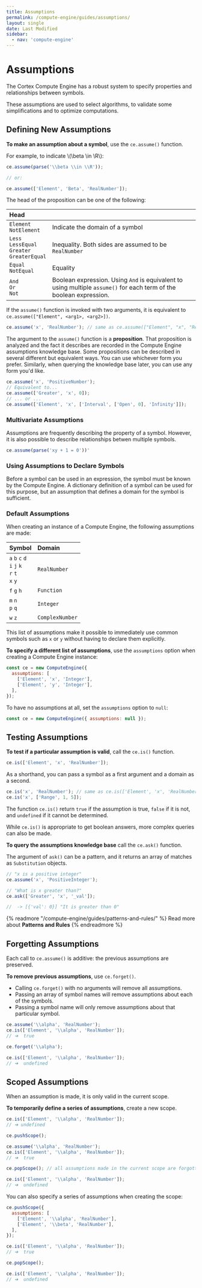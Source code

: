 ```yaml
---
title: Assumptions
permalink: /compute-engine/guides/assumptions/
layout: single
date: Last Modified
sidebar:
  - nav: 'compute-engine'
---
```


# Assumptions

The Cortex Compute Engine has a robust system to specify properties and
relationships between symbols.

These assumptions are used to select algorithms, to validate some
simplifications and to optimize computations.

<section id='defining-new-assumptions'>

## Defining New Assumptions

**To make an assumption about a symbol**, use the `ce.assume()` function.

For example, to indicate \\(\beta \in \R\\):

```js
ce.assume(parse('\\beta \\in \\R'));

// or:

ce.assume(['Element', 'Beta', 'RealNumber']);
```

The head of the proposition can be one of the following:

<div class=symbols-table>

| Head                                                 |                                                                                                                     |
| :--------------------------------------------------- | :------------------------------------------------------------------------------------------------------------------ |
| `Element`<br>`NotElement`                            | Indicate the domain of a symbol                                                                                     |
| `Less`<br>`LessEqual`<br>`Greater`<br>`GreaterEqual` | Inequality. Both sides are assumed to be `RealNumber`                                                               |
| `Equal`<br>`NotEqual`                                | Equality                                                                                                            |
| `And`<br>`Or`<br>`Not`                               | Boolean expression. Using `And` is equivalent to using multiple `assume()` for each term of the boolean expression. |

</div>

If the `assume()` function is invoked with two arguments, it is equivalent to
`ce.assume(["Element", <arg1>, <arg2>])`.

```js
ce.assume('x', 'RealNumber'); // same as ce.assume(["Element", "x", "RealNumber"])
```

The argument to the `assume()` function is a **proposition**. That proposition
is analyzed and the fact it describes are recorded in the Compute Engine
assumptions knowledge base. Some propositions can be described in several
different but equivalent ways. You can use whichever form you prefer. Similarly,
when querying the knowledge base later, you can use any form you'd like.

```js
ce.assume('x', 'PositiveNumber');
// Equivalent to...
ce.assume(['Greater', 'x', 0]);
// ... or ...
ce.assume(['Element', 'x', ['Interval', ['Open', 0], 'Infinity']]);
```

<section id='multivariate-assumptions'>

### Multivariate Assumptions

Assumptions are frequently describing the property of a symbol. However, it is
also possible to describe relationships betwen multiple symbols.

```js
ce.assume(parse('xy + 1 = 0'))'
```

</section>

<section id='using-assumptions-to-declare-symbols'>

### Using Assumptions to Declare Symbols

Before a symbol can be used in an expression, the symbol must be known by the
Compute Engine. A dictionary definition of a symbol can be used for this
purpose, but an assumption that defines a domain for the symbol is sufficient.

</section>

<section id='default-assumptions'>

### Default Assumptions

When creating an instance of a Compute Engine, the following assumptions are
made:

<div class=symbols-table>

| Symbol                                               | Domain          |
| :--------------------------------------------------- | :-------------- |
| `a` `b` `c` `d`<br>`i` `j` `k`<br>`r` `t`<br>`x` `y` | `RealNumber`    |
| `f` `g` `h`                                          | `Function`      |
| `m` `n`<br>`p` `q`                                   | `Integer`       |
| `w` `z`                                              | `ComplexNumber` |

</div>

This list of assumptions make it possible to immediately use common symbols such
as `x` or `y` without having to declare them explicitly.

**To specify a different list of assumptions**, use the `assumptions` option
when creating a Compute Engine instance:

```js
const ce = new ComputeEngine({
  assumptions: [
    ['Element', 'x', 'Integer'],
    ['Element', 'y', 'Integer'],
  ],
});
```

To have no assumptions at all, set the `assumptions` option to `null`:

```js
const ce = new ComputeEngine({ assumptions: null });
```

</section>
</section>

<section id='testing-assumptions'>

## Testing Assumptions

**To test if a particular assumption is valid**, call the `ce.is()` function.

```js
ce.is(['Element', 'x', 'RealNumber']);
```

As a shorthand, you can pass a symbol as a first argument and a domain as a
second.

```js
ce.is('x', 'RealNumber'); // same as ce.is(['Element', 'x', 'RealNumber])
ce.is('x', ['Range', 1, 5]);
```

The function `ce.is()` return `true` if the assumption is true, `false` if it is
not, and `undefined` if it cannot be determined.

While `ce.is()` is appropriate to get boolean answers, more complex queries can
also be made.

**To query the assumptions knowledge base** call the `ce.ask()` function.

The argument of `ask()` can be a pattern, and it returns an array of matches as
`Substitution` objects.

```js
// "x is a positive integer"
ce.assume('x', 'PositiveInteger');

// "What is x greater than?"
ce.ask(['Greater', 'x', '_val']);

//  -> [{'val': 0}] "It is greater than 0"
```

{% readmore "/compute-engine/guides/patterns-and-rules/" %} Read more about
<strong>Patterns and Rules</strong> {% endreadmore %}

</section>

<section id='forgetting-assumptions'>

## Forgetting Assumptions

Each call to `ce.assume()` is additive: the previous assumptions are preserved.

**To remove previous assumptions**, use `ce.forget()`.

- Calling `ce.forget()` with no arguments will remove all assumptions.
- Passing an array of symbol names will remove assumptions about each of the
  symbols.
- Passing a symbol name will only remove assumptions about that particular
  symbol.

```js
ce.assume('\\alpha', 'RealNumber');
ce.is(['Element', '\\alpha', 'RealNumber']);
// ➔  true

ce.forget('\\alpha');

ce.is(['Element', '\\alpha', 'RealNumber']);
// ➔  undefined
```

</section>

<section id='scoped-assumptions'>

## Scoped Assumptions

When an assumption is made, it is only valid in the current scope.

**To temporarily define a series of assumptions**, create a new scope.

```js
ce.is(['Element', '\\alpha', 'RealNumber']);
// ➔ undefined

ce.pushScope();

ce.assume('\\alpha', 'RealNumber');
ce.is(['Element', '\\alpha', 'RealNumber']);
// ➔  true

ce.popScope(); // all assumptions made in the current scope are forgotten

ce.is(['Element', '\\alpha', 'RealNumber']);
// ➔  undefined
```

You can also specify a series of assumptions when creating the scope:

```js
ce.pushScope({
  assumptions: [
    ['Element', '\\alpha', 'RealNumber'],
    ['Element', '\\beta', 'RealNumber'],
  ],
});

ce.is(['Element', '\\alpha', 'RealNumber']);
// ➔  true

ce.popScope();

ce.is(['Element', '\\alpha', 'RealNumber']);
// ➔  undefined
```

</section>
